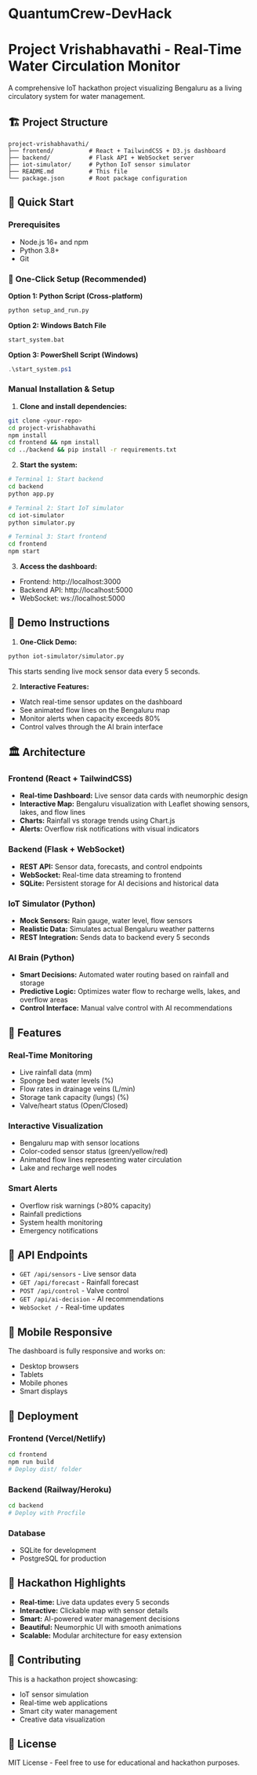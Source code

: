 # QuantumCrew-DevHack
# Project Vrishabhavathi - Real-Time Water Circulation Monitor

A comprehensive IoT hackathon project visualizing Bengaluru as a living circulatory system for water management.

## 🏗️ Project Structure

```
project-vrishabhavathi/
├── frontend/          # React + TailwindCSS + D3.js dashboard
├── backend/           # Flask API + WebSocket server
├── iot-simulator/     # Python IoT sensor simulator
├── README.md          # This file
└── package.json       # Root package configuration
```

## 🚀 Quick Start

### Prerequisites
- Node.js 16+ and npm
- Python 3.8+
- Git

### 🎯 **One-Click Setup (Recommended)**

**Option 1: Python Script (Cross-platform)**
```bash
python setup_and_run.py
```

**Option 2: Windows Batch File**
```bash
start_system.bat
```

**Option 3: PowerShell Script (Windows)**
```powershell
.\start_system.ps1
```

### Manual Installation & Setup

1. **Clone and install dependencies:**
```bash
git clone <your-repo>
cd project-vrishabhavathi
npm install
cd frontend && npm install
cd ../backend && pip install -r requirements.txt
```

2. **Start the system:**
```bash
# Terminal 1: Start backend
cd backend
python app.py

# Terminal 2: Start IoT simulator
cd iot-simulator
python simulator.py

# Terminal 3: Start frontend
cd frontend
npm start
```

3. **Access the dashboard:**
- Frontend: http://localhost:3000
- Backend API: http://localhost:5000
- WebSocket: ws://localhost:5000

## 🎯 Demo Instructions

1. **One-Click Demo:**
```bash
python iot-simulator/simulator.py
```
This starts sending live mock sensor data every 5 seconds.

2. **Interactive Features:**
- Watch real-time sensor updates on the dashboard
- See animated flow lines on the Bengaluru map
- Monitor alerts when capacity exceeds 80%
- Control valves through the AI brain interface

## 🏛️ Architecture

### Frontend (React + TailwindCSS)
- **Real-time Dashboard:** Live sensor data cards with neumorphic design
- **Interactive Map:** Bengaluru visualization with Leaflet showing sensors, lakes, and flow lines
- **Charts:** Rainfall vs storage trends using Chart.js
- **Alerts:** Overflow risk notifications with visual indicators

### Backend (Flask + WebSocket)
- **REST API:** Sensor data, forecasts, and control endpoints
- **WebSocket:** Real-time data streaming to frontend
- **SQLite:** Persistent storage for AI decisions and historical data

### IoT Simulator (Python)
- **Mock Sensors:** Rain gauge, water level, flow sensors
- **Realistic Data:** Simulates actual Bengaluru weather patterns
- **REST Integration:** Sends data to backend every 5 seconds

### AI Brain (Python)
- **Smart Decisions:** Automated water routing based on rainfall and storage
- **Predictive Logic:** Optimizes water flow to recharge wells, lakes, and overflow areas
- **Control Interface:** Manual valve control with AI recommendations

## 🎨 Features

### Real-Time Monitoring
- Live rainfall data (mm)
- Sponge bed water levels (%)
- Flow rates in drainage veins (L/min)
- Storage tank capacity (lungs) (%)
- Valve/heart status (Open/Closed)

### Interactive Visualization
- Bengaluru map with sensor locations
- Color-coded sensor status (green/yellow/red)
- Animated flow lines representing water circulation
- Lake and recharge well nodes

### Smart Alerts
- Overflow risk warnings (>80% capacity)
- Rainfall predictions
- System health monitoring
- Emergency notifications

## 🔧 API Endpoints

- `GET /api/sensors` - Live sensor data
- `GET /api/forecast` - Rainfall forecast
- `POST /api/control` - Valve control
- `GET /api/ai-decision` - AI recommendations
- `WebSocket /` - Real-time updates

## 📱 Mobile Responsive

The dashboard is fully responsive and works on:
- Desktop browsers
- Tablets
- Mobile phones
- Smart displays

## 🚀 Deployment

### Frontend (Vercel/Netlify)
```bash
cd frontend
npm run build
# Deploy dist/ folder
```

### Backend (Railway/Heroku)
```bash
cd backend
# Deploy with Procfile
```

### Database
- SQLite for development
- PostgreSQL for production

## 🎯 Hackathon Highlights

- **Real-time:** Live data updates every 5 seconds
- **Interactive:** Clickable map with sensor details
- **Smart:** AI-powered water management decisions
- **Beautiful:** Neumorphic UI with smooth animations
- **Scalable:** Modular architecture for easy extension

## 🤝 Contributing

This is a hackathon project showcasing:
- IoT sensor simulation
- Real-time web applications
- Smart city water management
- Creative data visualization

## 📄 License

MIT License - Feel free to use for educational and hackathon purposes.
